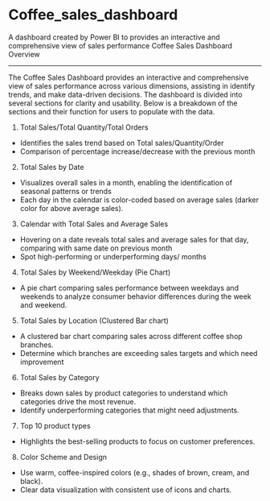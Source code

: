 # Coffee_sales_dashboard
A dashboard created by Power BI to provides an interactive and comprehensive view of sales performance
Coffee Sales Dashboard Overview
________________________________________

The Coffee Sales Dashboard provides an interactive and comprehensive view of sales performance across various dimensions, assisting in identify trends, and make data-driven decisions. The dashboard is divided into several sections for clarity and usability. Below is a breakdown of the sections and their function for users to populate with the data.
1.	Total Sales/Total Quantity/Total Orders
-	Identifies the sales trend based on Total sales/Quantity/Order 
-	Comparison of percentage increase/decrease with the previous month

2.	Total Sales by Date
-	Visualizes overall sales in a month, enabling the identification of seasonal patterns or trends
-	Each day in the calendar is color-coded based on average sales (darker color for above average sales).

3.	Calendar with Total Sales and Average Sales
-	Hovering on a date reveals total sales and average sales for that day, comparing with same date on previous month
-	Spot high-performing or underperforming days/ months

4.	Total Sales by Weekend/Weekday (Pie Chart)
-	A pie chart comparing sales performance between weekdays and weekends to analyze consumer behavior differences during the week and weekend.

5.	Total Sales by Location (Clustered Bar chart)
-	A clustered bar chart comparing sales across different coffee shop branches.
-	Determine which branches are exceeding sales targets and which need improvement

6.	Total Sales by Category 
-	Breaks down sales by product categories to understand which categories drive the most revenue.
-	Identify underperforming categories that might need adjustments.

7.	Top 10 product types
-	Highlights the best-selling products to focus on customer preferences.

8.	Color Scheme and Design
-	Use warm, coffee-inspired colors (e.g., shades of brown, cream, and black).
-	Clear data visualization with consistent use of icons and charts.

